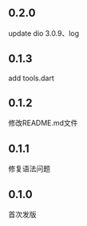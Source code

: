 ## 0.2.0
update dio 3.0.9、log

## 0.1.3
add tools.dart

## 0.1.2
修改README.md文件

## 0.1.1
修复语法问题

## 0.1.0
首次发版

